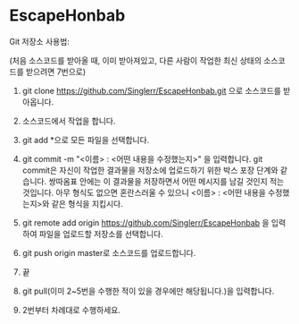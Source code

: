 # EscapeHonbab
Git 저장소 사용법:


(처음 소스코드를 받아올 때, 이미 받아져있고, 다른 사람이 작업한 최신 상태의 소스코드를 받으려면 7번으로) 
1. git clone https://github.com/Singlerr/EscapeHonbab.git 으로 소스코드를 받아옵니다.
2. 소스코드에서 작업을 합니다.
3. git add *으로 모든 파일을 선택합니다.
4. git commit -m "<이름> : <어떤 내용을 수정했는지>" 을 입력합니다. git commit은 자신이 작업한 결과물을 저장소에 업로드하기 위한 박스 포장 단계와 같습니다. 쌍따옴표 안에는 이 결과물을 저장하면서 어떤 메시지를 남길 것인지 적는 것입니다. 아무 형식도 없으면 혼란스러울 수 있으니 <이름> : <어떤 내용을 수정했는지>와 같은 형식을 지킵시다.
5. git remote add origin https://github.com/Singlerr/EscapeHonbab 을 입력하여 파일을 업로드할 저장소를 선택합니다.
6. git push origin master로 소스코드를 업로드합니다.
7. 끝

7. git pull(이미 2~5번을 수행한 적이 있을 경우에만 해당됩니다.)을 입력합니다.
8. 2번부터 차례대로 수행하세요.
